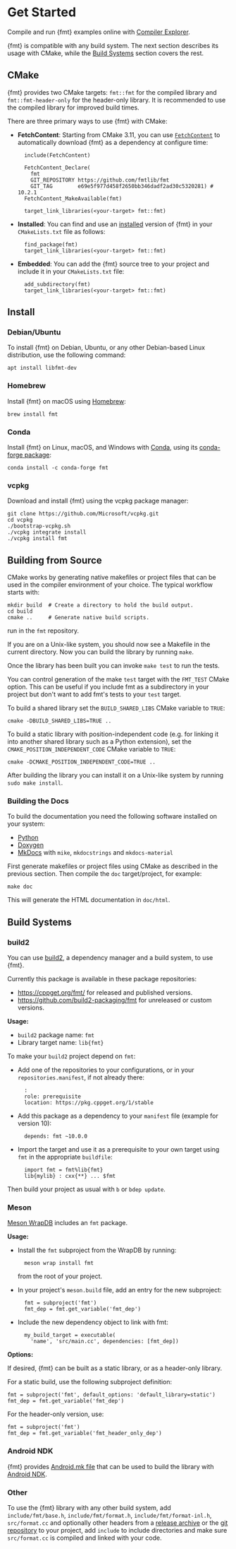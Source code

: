 # Get Started

Compile and run {fmt} examples online with [Compiler Explorer](
https://godbolt.org/z/P7h6cd6o3).

{fmt} is compatible with any build system. The next section describes its usage
with CMake, while the [Build Systems](#build-systems) section covers the rest.

## CMake

{fmt} provides two CMake targets: `fmt::fmt` for the compiled library and
`fmt::fmt-header-only` for the header-only library. It is recommended to use
the compiled library for improved build times.

There are three primary ways to use {fmt} with CMake:

* **FetchContent**: Starting from CMake 3.11, you can use [`FetchContent`](
  https://cmake.org/cmake/help/v3.30/module/FetchContent.html) to automatically
  download {fmt} as a dependency at configure time:

        include(FetchContent)

        FetchContent_Declare(
          fmt
          GIT_REPOSITORY https://github.com/fmtlib/fmt
          GIT_TAG        e69e5f977d458f2650bb346dadf2ad30c5320281) # 10.2.1
        FetchContent_MakeAvailable(fmt)

        target_link_libraries(<your-target> fmt::fmt)

* **Installed**: You can find and use an [installed](#install) version of {fmt}
  in your `CMakeLists.txt` file as follows:

        find_package(fmt)
        target_link_libraries(<your-target> fmt::fmt)

* **Embedded**: You can add the {fmt} source tree to your project and include it
  in your `CMakeLists.txt` file:

        add_subdirectory(fmt)
        target_link_libraries(<your-target> fmt::fmt)

## Install

### Debian/Ubuntu

To install {fmt} on Debian, Ubuntu, or any other Debian-based Linux
distribution, use the following command:

    apt install libfmt-dev

### Homebrew

Install {fmt} on macOS using [Homebrew](https://brew.sh/):

    brew install fmt

### Conda

Install {fmt} on Linux, macOS, and Windows with [Conda](
https://docs.conda.io/en/latest/), using its [conda-forge package](
https://github.com/conda-forge/fmt-feedstock):

    conda install -c conda-forge fmt

### vcpkg

Download and install {fmt} using the vcpkg package manager:

    git clone https://github.com/Microsoft/vcpkg.git
    cd vcpkg
    ./bootstrap-vcpkg.sh
    ./vcpkg integrate install
    ./vcpkg install fmt

<!-- The fmt package in vcpkg is kept up to date by Microsoft team members and
community contributors. If the version is out of date, please [create an
issue or pull request](https://github.com/Microsoft/vcpkg) on the vcpkg
repository. -->

## Building from Source

CMake works by generating native makefiles or project files that can be
used in the compiler environment of your choice. The typical workflow
starts with:

    mkdir build  # Create a directory to hold the build output.
    cd build
    cmake ..     # Generate native build scripts.

run in the `fmt` repository.

If you are on a Unix-like system, you should now see a Makefile in the
current directory. Now you can build the library by running `make`.

Once the library has been built you can invoke `make test` to run the tests.

You can control generation of the make `test` target with the `FMT_TEST`
CMake option. This can be useful if you include fmt as a subdirectory in
your project but don't want to add fmt's tests to your `test` target.

To build a shared library set the `BUILD_SHARED_LIBS` CMake variable to `TRUE`:

    cmake -DBUILD_SHARED_LIBS=TRUE ..

To build a static library with position-independent code (e.g. for
linking it into another shared library such as a Python extension), set the
`CMAKE_POSITION_INDEPENDENT_CODE` CMake variable to `TRUE`:

    cmake -DCMAKE_POSITION_INDEPENDENT_CODE=TRUE ..

After building the library you can install it on a Unix-like system by
running `sudo make install`.

### Building the Docs

To build the documentation you need the following software installed on
your system:

- [Python](https://www.python.org/)
- [Doxygen](http://www.stack.nl/~dimitri/doxygen/)
- [MkDocs](https://www.mkdocs.org/) with `mike`, `mkdocstrings` and
  `mkdocs-material`

First generate makefiles or project files using CMake as described in
the previous section. Then compile the `doc` target/project, for example:

    make doc

This will generate the HTML documentation in `doc/html`.

## Build Systems

### build2

You can use [build2](https://build2.org), a dependency manager and a build
system, to use {fmt}.

Currently this package is available in these package repositories:

- <https://cppget.org/fmt/> for released and published versions.
- <https://github.com/build2-packaging/fmt> for unreleased or custom versions.

**Usage:**

- `build2` package name: `fmt`
- Library target name: `lib{fmt}`

To make your `build2` project depend on `fmt`:

- Add one of the repositories to your configurations, or in your
  `repositories.manifest`, if not already there:

        :
        role: prerequisite
        location: https://pkg.cppget.org/1/stable

- Add this package as a dependency to your `manifest` file (example
  for version 10):

        depends: fmt ~10.0.0

- Import the target and use it as a prerequisite to your own target
  using `fmt` in the appropriate `buildfile`:

        import fmt = fmt%lib{fmt}
        lib{mylib} : cxx{**} ... $fmt

Then build your project as usual with `b` or `bdep update`.

### Meson

[Meson WrapDB](https://mesonbuild.com/Wrapdb-projects.html) includes an `fmt`
package.

**Usage:**

- Install the `fmt` subproject from the WrapDB by running:

        meson wrap install fmt

  from the root of your project.

- In your project's `meson.build` file, add an entry for the new subproject:

        fmt = subproject('fmt')
        fmt_dep = fmt.get_variable('fmt_dep')

- Include the new dependency object to link with fmt:

        my_build_target = executable(
          'name', 'src/main.cc', dependencies: [fmt_dep])

**Options:**

If desired, {fmt} can be built as a static library, or as a header-only library.

For a static build, use the following subproject definition:

    fmt = subproject('fmt', default_options: 'default_library=static')
    fmt_dep = fmt.get_variable('fmt_dep')

For the header-only version, use:

    fmt = subproject('fmt')
    fmt_dep = fmt.get_variable('fmt_header_only_dep')

### Android NDK

{fmt} provides [Android.mk file](
https://github.com/fmtlib/fmt/blob/master/support/Android.mk) that can be used
to build the library with [Android NDK](
https://developer.android.com/tools/sdk/ndk/index.html).

### Other

To use the {fmt} library with any other build system, add
`include/fmt/base.h`, `include/fmt/format.h`, `include/fmt/format-inl.h`,
`src/format.cc` and optionally other headers from a [release archive](
https://github.com/fmtlib/fmt/releases) or the [git repository](
https://github.com/fmtlib/fmt) to your project, add `include` to include
directories and make sure `src/format.cc` is compiled and linked with your code.
